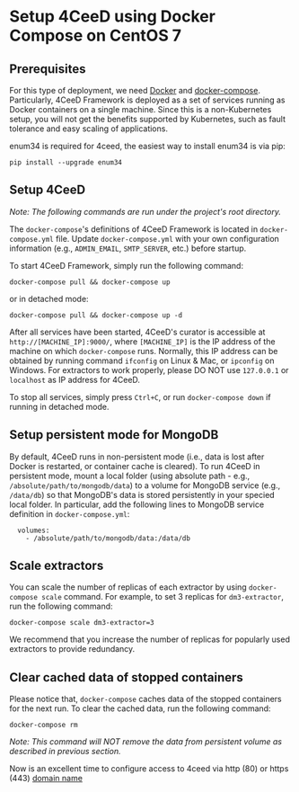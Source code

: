 Setup 4CeeD using Docker Compose on CentOS 7
====

## Prerequisites

For this type of deployment, we need [Docker](https://www.docker.com/get-docker) and [docker-compose](https://docs.docker.com/compose/). Particularly, 4CeeD Framework is deployed as a set of services running as Docker containers on a single machine. Since this is a non-Kubernetes setup, you will not get the benefits supported by Kubernetes, such as fault tolerance and easy scaling of applications.

enum34 is required for 4ceed, the easiest way to install enum34 is via pip:

```
pip install --upgrade enum34
```

## Setup 4CeeD

*Note: The following commands are run under the project's root directory.*

The `docker-compose`'s definitions of 4CeeD Framework is located in `docker-compose.yml` file. Update `docker-compose.yml` with your own configuration information (e.g., `ADMIN_EMAIL`, `SMTP_SERVER`, etc.) before startup.

To start 4CeeD Framework, simply run the following command:

```
docker-compose pull && docker-compose up
```

or in detached mode:

```
docker-compose pull && docker-compose up -d
```

After all services have been started, 4CeeD's curator is accessible at `http://[MACHINE_IP]:9000/`, where `[MACHINE_IP]` is the IP address of the machine on which `docker-compose` runs. Normally, this IP address can be obtained by running command `ifconfig` on Linux & Mac, or `ipconfig` on Windows. For extractors to work properly, please DO NOT use `127.0.0.1` or `localhost` as IP address for 4CeeD. 

To stop all services, simply press `Ctrl+C`, or run `docker-compose down` if running in detached mode.

## Setup persistent mode for MongoDB

By default, 4CeeD runs in non-persistent mode (i.e., data is lost after Docker is restarted, or container cache is cleared). To run 4CeeD in persistent mode, mount a local folder (using absolute path - e.g., `/absolute/path/to/mongodb/data`) to a volume for MongoDB service (e.g., `/data/db`) so that MongoDB's data is stored persistently in your specied local folder. In particular, add the following lines to MongoDB service definition in `docker-compose.yml`: 

```
  volumes:
    - /absolute/path/to/mongodb/data:/data/db
```

## Scale extractors

You can scale the number of replicas of each extractor by using `docker-compose scale` command. For example, to set 3 replicas for `dm3-extractor`, run the following command:

```
docker-compose scale dm3-extractor=3
``` 

We recommend that you increase the number of replicas for popularly used extractors to provide redundancy.

## Clear cached data of stopped containers

Please notice that, `docker-compose` caches data of the stopped containers for the next run. To clear the cached data, run the following command:

```
docker-compose rm
```

*Note: This command will NOT remove the data from persistent volume as described in previous section.*


Now is an excellent time to configure access to 4ceed via http (80) or https (443) 
[domain name](domain_name.md)
